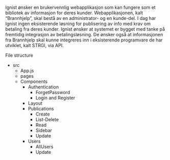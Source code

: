 Ignist ønsker en brukervennlig webapplikasjon som kan fungere som et bibliotek av informasjon for deres kunder. Webapplikasjonen, kalt “Brannhjelp”, skal bestå av en administrator- og en kunde-del. I dag har Ignist ingen eksisterende løsning for publisering av info med krav om betaling fra deres kunder. Ignist ønsker at systemet er bygget med tanke på fremtidig integrasjon av betalingsløsning. De ønsker også at informasjonen fra Brannhjelp skal kunne integreres inn i eksisterende programvare de har utviklet, kalt STRGI, via API. 


File structure

- src
  - App.js
  - pages
  - Components
    - Authentication
      - ForgetPassword
      - Login and Register
    - Layout
    - Publications
      - Create
      - List-Delete
      - Read
      - Sidebar
      - Update
    - Users
      - AllUsers
      - Update










